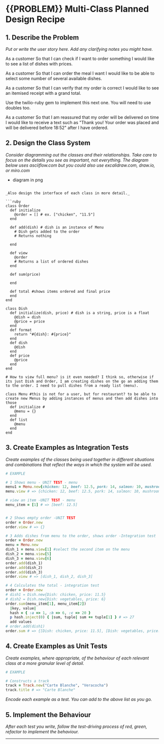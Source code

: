 # {{PROBLEM}} Multi-Class Planned Design Recipe

## 1. Describe the Problem

_Put or write the user story here. Add any clarifying notes you might have._

As a customer
So that I can check if I want to order something
I would like to see a list of dishes with prices.

As a customer
So that I can order the meal I want
I would like to be able to select some number of several available dishes.

As a customer
So that I can verify that my order is correct
I would like to see an itemised receipt with a grand total.

Use the twilio-ruby gem to implement this next one. You will need to use doubles too.

As a customer
So that I am reassured that my order will be delivered on time
I would like to receive a text such as "Thank you! Your order was placed and will be delivered before 18:52" after I have ordered.

## 2. Design the Class System

_Consider diagramming out the classes and their relationships. Take care to
focus on the details you see as important, not everything. The diagram below
uses asciiflow.com but you could also use excalidraw.com, draw.io, or miro.com_

* diagram in png
```

_Also design the interface of each class in more detail._

```ruby
class Order
  def initialize
    @order = [] # ex. ["chicken", "11.5"]
  end

  def add(dish) # dish is an instance of Menu
    # Dish gets added to the order
    # Returns nothing

  end

  def view
    @order
    # Returns a list of ordered dishes
  end
  
  def sum(price)
  
  end

  def total #shows items ordered and final price
  end
end

class Dish
  def initialize(dish, price) # dish is a string, price is a float 
    @dish = dish
    @price = price
  end
  def format 
    return "#{dish}: #{price}"
  end
  def dish
    @dish
  end
  def price
    @price
  end
end

# How to view full menu? is it even needed? I think so, otherwise if its just Dish and Order, I am creating dishes on the go an adding them to the order. I need to pull dishes from a ready list (menu).

class Menu #this is not for a user, but for restaurant? to be able to create new Menus by adding instances of menus and then add dishes into those
  def initialize # 
    @menu = {}
  end
  def list
    @menu
  end
end
```

## 3. Create Examples as Integration Tests

_Create examples of the classes being used together in different situations and
combinations that reflect the ways in which the system will be used._

```ruby
# EXAMPLE

# 1 Shows menu - UNIT TEST - menu
menu1 = Menu.new{chicken: 12, beef: 12.5, pork: 14, salmon: 10, mushrooms: 9.5, juice: 3.2, water: 1.3}
menu.view # => {chicken: 12, beef: 12.5, pork: 14, salmon: 10, mushrooms: 9.5, juice: 3.2, water: 1.3}

# view an item -UNIT TEST - menu
menu_item = [1] # => [beef: 12.5]


# 2 Shows empty order -UNIT TEST
order = Order.new
order.view # => {}

# 3 Adds dishes from menu to the order, shows order -Integration test
order = Order.new
menu = Menu.new
dish_1 = menu.view[1] #select the second item on the menu
dish_2 = menu.view[5]
dish_3 = menu.view[6]
order.add(dish_1)
order.add(dish_2)
order.add(dish_3)
order.view # => [dish_1, dish_2, dish_3] 

# 4 Calculates the total - integration test
order = Order.new
# dish1 = Dish.new{Dish: chicken, price: 11.5}
# dish2 = Dish.new{Dish: vegetables, price: 6}
order.sum(menu_item[1], menu_item[2])
  |key, value|
  hash = { :a => 1, :b => 6, :c => 20 }
  p hash.inject(0) { |sum, tuple| sum += tuple[1] } # => 27
  add values
# order.add(dish1)
order.sum # => {[Dish: chicken, price: 11.5], [Dish: vegetables, price: 6]}
```

## 4. Create Examples as Unit Tests

_Create examples, where appropriate, of the behaviour of each relevant class at
a more granular level of detail._

```ruby
# EXAMPLE

# Constructs a track
track = Track.new("Carte Blanche", "Veracocha")
track.title # => "Carte Blanche"
```

_Encode each example as a test. You can add to the above list as you go._

## 5. Implement the Behaviour

_After each test you write, follow the test-driving process of red, green,
refactor to implement the behaviour._


<!-- BEGIN GENERATED SECTION DO NOT EDIT -->

---

<!-- END GENERATED SECTION DO NOT EDIT -->